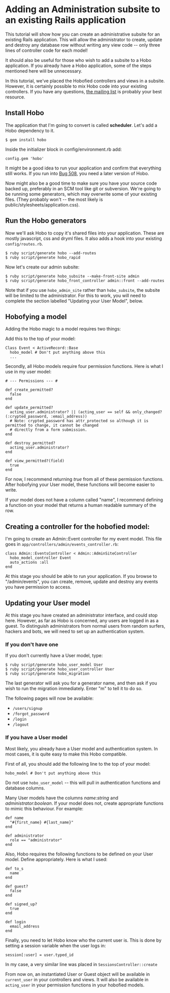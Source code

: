 # Adding an Administration subsite to an existing Rails application

This tutorial will show how you can create an administrative subsite
for an existing Rails application.   This will allow the administrator
to create, update and destroy any database row without writing any
view code -- only three lines of controller code for each model!

It should also be useful for those who wish to add a subsite to a Hobo
application.  If you already have a Hobo application, some of the
steps mentioned here will be unnecessary.

In this tutorial, we've placed the Hobofied controllers and views in a
subsite.  However, it is certainly possible to mix Hobo code
into your existing controllers.  If you have any questions, [the
mailing list](http://groups.google.com/group/hobousers) is probably
your best resource.

## Install Hobo

The application that I'm going to convert is called **scheduler**.
Let's add a Hobo dependency to it.

    $ gem install hobo

Inside the initializer block in config/environment.rb add:

    config.gem 'hobo'

It might be a good idea to run your application and confirm that
everything still works.  If you run into [Bug
508](https://hobo.lighthouseapp.com/projects/8324-hobo/tickets/508-hobo-plugin-must-run-without-any-hobo-models),
you need a later version of Hobo.

Now might also be a good time to make sure you have your source code
backed up, preferably in an SCM tool like git or subversion.  We're
going to be running some generators, which may overwrite some of your
existing files.  (They probably won't -- the most likely is
public/stylesheets/application.css).

## Run the Hobo generators

Now we'll ask Hobo to copy it's shared files into your application.
These are mostly javascript, css and dryml files.  It also adds a hook
into your existing `config/routes.rb`.

    $ ruby script/generate hobo --add-routes
    $ ruby script/generate hobo_rapid

Now let's create our admin subsite:

    $ ruby script/generate hobo_subsite --make-front-site admin
    $ ruby script/generate hobo_front_controller admin::front --add-routes

Note that if you use `hobo_admin_site` rather than `hobo_subsite`, the
subsite will be limited to the administrator.  For this to work, you
will need to complete the section labelled "Updating your User Model",
below.

## Hobofying a model

Adding the Hobo magic to a model requires two things:

Add this to the top of your model:

    Class Event < ActiveRecord::Base
      hobo_model # Don't put anything above this
      ...

Secondly, all Hobo models require four permission functions.  Here is
what I use in my user model:

    # --- Permissions --- #

    def create_permitted?
      false
    end

    def update_permitted?
      acting_user.administrator? || (acting_user == self && only_changed?(:crypted_password, :email_address))
      # Note: crypted_password has attr_protected so although it is permitted to change, it cannot be changed
      # directly from a form submission.
    end

    def destroy_permitted?
      acting_user.administrator?
    end

    def view_permitted?(field)
      true
    end

For now, I recommend returning _true_ from all of these permission
functions.  After hobofying your User model, these functions will
become easier to write.

If your model does not have a column called "name", I recommend
defining a function on your model that returns a human readable
summary of the row.

## Creating a controller for the hobofied model:

I'm going to create an Admin::Event controller for my event model.
This file goes in `app/controllers/admin/events_controller.rb`:

    class Admin::EventsController < Admin::AdminSiteController
      hobo_model_controller Event
      auto_actions :all
    end

At this stage you should be able to run your application.  If you
browse to "/admin/events", you can create, remove, update and destroy
any events you have permission to access.

## Updating your User model

At this stage you have created an administrator interface, and could
stop here.   However, as far as Hobo is concerned, any users are
logged in as a guest.  To distinguish administrators from normal users
from random surfers, hackers and bots, we will need to set up an
authentication system.

### If you don't have one

If you don't currently have a User model, type:

    $ ruby script/generate hobo_user_model User
    $ ruby script/generate hobo_user_controller User
    $ ruby script/generate hobo_migration

The last generator will ask you for a generator name, and then ask if you wish to run the migration immediately.  Enter "m" to tell it to do so.

The following pages will now be available:

* `/users/signup`
* `/forgot_password`
* `/login`
* `/logout`

### If you have a User model

Most likely, you already have a User model and authentication system.
In most cases, it is quite easy to make this Hobo compatible.

First of all, you should add the following line to the top of your
model:

    hobo_model # Don't put anything above this

Do not use `hobo_user_model` -- this will pull in authentication
functions and database columns.

Many User models have the columns *name:string* and
*administrator:boolean*.  If your model does not, create appropriate functions to
mimic this behaviour.  For example:

    def name
      "#{first_name} #{last_name}"
    end

    def administrator
      role == "administrator"
    end

Also, Hobo requires the following functions to be defined on your
User model.  Define appropriately.  Here is what I used:

    def to_s
      name
    end

    def guest?
      false
    end

    def signed_up?
      true
    end

    def login
      email_address
    end

Finally, you need to let Hobo know who the current user is.  This is
done by setting a session variable when the user logs in:

    session[:user] = user.typed_id

In my case, a very similar line was placed in `SessionsController::create`

From now on, an instantiated User or Guest object will be available in
`current_user` in your controllers and views.  It will also be
available in `acting_user` in your permission functions in your
hobofied models.
